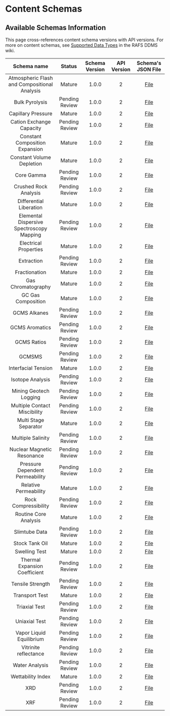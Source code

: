 # Content Schemas

## Available Schemas Information

This page cross-references content schema versions with API versions. For more on content schemas, see [Supported Data Types](https://community.opengroup.org/osdu/platform/domain-data-mgmt-services/rock-and-fluid-sample/rafs-ddms-services/-/wikis/Rock-&-Fluid-Sample-Services/Supported-Data-Types) in the RAFS DDMS wiki.

|Schema name|Status|Schema Version|API Version|Schema's JSON File|
|:-:|:-:|:-:|:-:|:-:|
|Atmospheric Flash and Compositional Analysis|Mature|1.0.0|2|[File](app/models/data_schemas/jsonschema/api_v2/atmospheric_flash_and_compositional_analysis.1.0.0.json)
|Bulk Pyrolysis|Pending Review|1.0.0|2|[File](app/models/data_schemas/jsonschema/api_v2/bulk_pyrolysis_analyses.1.0.0.json)
|Capillary Pressure|Mature|1.0.0|2|[File](app/models/data_schemas/jsonschema/api_v2/capillary_pressure.1.0.0.json)
|Cation Exchange Capacity|Pending Review|1.0.0|2|[File](app/models/data_schemas/jsonschema/api_v2/cec.1.0.0.json)
|Constant Composition Expansion|Mature|1.0.0|2|[File](app/models/data_schemas/jsonschema/api_v2/constant_composition_expansion.1.0.0.json)
|Constant Volume Depletion|Mature|1.0.0|2|[File](app/models/data_schemas/jsonschema/api_v2/constant_volume_depletion.1.0.0.json)
|Core Gamma|Pending Review|1.0.0|2|[File](app/models/data_schemas/jsonschema/api_v2/core_gamma.1.0.0.json)
|Crushed Rock Analysis|Pending Review|1.0.0|2|[File](app/models/data_schemas/jsonschema/api_v2/crushed_rock_analysis.1.0.0.json)
|Differential Liberation|Mature|1.0.0|2|[File](app/models/data_schemas/jsonschema/api_v2/differential_liberation.1.0.0.json)
|Elemental Dispersive Spectroscopy Mapping|Pending Review|1.0.0|2|[File](app/models/data_schemas/jsonschema/api_v2/eds_mapping.1.0.0.json)
|Electrical Properties|Mature|1.0.0|2|[File](app/models/data_schemas/jsonschema/api_v2/electrical_properties.1.0.0.json)
|Extraction|Pending Review|1.0.0|2|[File](app/models/data_schemas/jsonschema/api_v2/extraction.1.0.0.json)
|Fractionation|Mature|1.0.0|2|[File](app/models/data_schemas/jsonschema/api_v2/fractionation.1.0.0.json)
|Gas Chromatography|Mature|1.0.0|2|[File](app/models/data_schemas/jsonschema/api_v2/gas_chromatography_analyses.1.0.0.json)
|GC Gas Composition|Mature|1.0.0|2|[File](app/models/data_schemas/jsonschema/api_v2/gas_composition_analyses.1.0.0.json)
|GCMS Alkanes|Pending Review|1.0.0|2|[File](app/models/data_schemas/jsonschema/api_v2/gcms_alkanes.1.0.0.json)
|GCMS Aromatics|Pending Review|1.0.0|2|[File](app/models/data_schemas/jsonschema/api_v2/gcms_aromatics.1.0.0.json)
|GCMS Ratios|Pending Review|1.0.0|2|[File](app/models/data_schemas/jsonschema/api_v2/gcms_ratios.1.0.0.json)
|GCMSMS|Pending Review|1.0.0|2|[File](app/models/data_schemas/jsonschema/api_v2/gcmsms.1.0.0.json)
|Interfacial Tension|Mature|1.0.0|2|[File](app/models/data_schemas/jsonschema/api_v2/interfacial_tension.1.0.0.json)
|Isotope Analysis|Pending Review|1.0.0|2|[File](app/models/data_schemas/jsonschema/api_v2/isotopes.1.0.0.json)
|Mining Geotech Logging|Pending Review|1.0.0|2|[File](app/models/data_schemas/jsonschema/api_v2/mining_geotech_logging.1.0.0.json)
|Multiple Contact Miscibility|Pending Review|1.0.0|2|[File](app/models/data_schemas/jsonschema/api_v2/multiple_contact_miscibility.1.0.0.json)
|Multi Stage Separator|Mature|1.0.0|2|[File](app/models/data_schemas/jsonschema/api_v2/multi_stage_separator.1.0.0.json)
|Multiple Salinity|Pending Review|1.0.0|2|[File](app/models/data_schemas/jsonschema/api_v2/multiple_salinity_tests.1.0.0.json)
|Nuclear Magnetic Resonance|Pending Review|1.0.0|2|[File](app/models/data_schemas/jsonschema/api_v2/nmr.1.0.0.json)
|Pressure Dependent Permeability|Pending Review|1.0.0|2|[File](app/models/data_schemas/jsonschema/api_v2/pdp.1.0.0.json)
|Relative Permeability|Mature|1.0.0|2|[File](app/models/data_schemas/jsonschema/api_v2/relative_permeability.1.0.0.json)
|Rock Compressibility|Pending Review|1.0.0|2|[File](app/models/data_schemas/jsonschema/api_v2/rock_compressibility.1.0.0.json)
|Routine Core Analysis|Mature|1.0.0|2|[File](app/models/data_schemas/jsonschema/api_v2/routine_core_analysis.1.0.0.json)
|Slimtube Data|Pending Review|1.0.0|2|[File](app/models/data_schemas/jsonschema/api_v2/slimtube.1.0.0.json)
|Stock Tank Oil|Mature|1.0.0|2|[File](app/models/data_schemas/jsonschema/api_v2/stock_tank_oil_analysis.1.0.0.json)
|Swelling Test|Mature|1.0.0|2|[File](app/models/data_schemas/jsonschema/api_v2/swelling.1.0.0.json)
|Thermal Expansion Coefficient|Pending Review|1.0.0|2|[File](app/models/data_schemas/jsonschema/api_v2/tec.1.0.0.json)
|Tensile Strength|Pending Review|1.0.0|2|[File](app/models/data_schemas/jsonschema/api_v2/tensile_strength.1.0.0.json)
|Transport Test|Mature|1.0.0|2|[File](app/models/data_schemas/jsonschema/api_v2/transport.1.0.0.json)
|Triaxial Test|Pending Review|1.0.0|2|[File](app/models/data_schemas/jsonschema/api_v2/triaxial.1.0.0.json)
|Uniaxial Test|Pending Review|1.0.0|2|[File](app/models/data_schemas/jsonschema/api_v2/uniaxial.1.0.0.json)
|Vapor Liquid Equilibrium|Pending Review|1.0.0|2|[File](app/models/data_schemas/jsonschema/api_v2/vapor_liquid_equilibrium.1.0.0.json)
|Vitrinite reflectance|Pending Review|1.0.0|2|[File](app/models/data_schemas/jsonschema/api_v2/vitrinite_reflectance.1.0.0.json)
|Water Analysis|Pending Review|1.0.0|2|[File](app/models/data_schemas/jsonschema/api_v2/water_analysis.1.0.0.json)
|Wettability Index|Mature|1.0.0|2|[File](app/models/data_schemas/jsonschema/api_v2/wettability_index.1.0.0.json)
|XRD|Pending Review|1.0.0|2|[File](app/models/data_schemas/jsonschema/api_v2/xrd.1.0.0.json)
|XRF|Pending Review|1.0.0|2|[File](app/models/data_schemas/jsonschema/api_v2/xrf.1.0.0.json)
